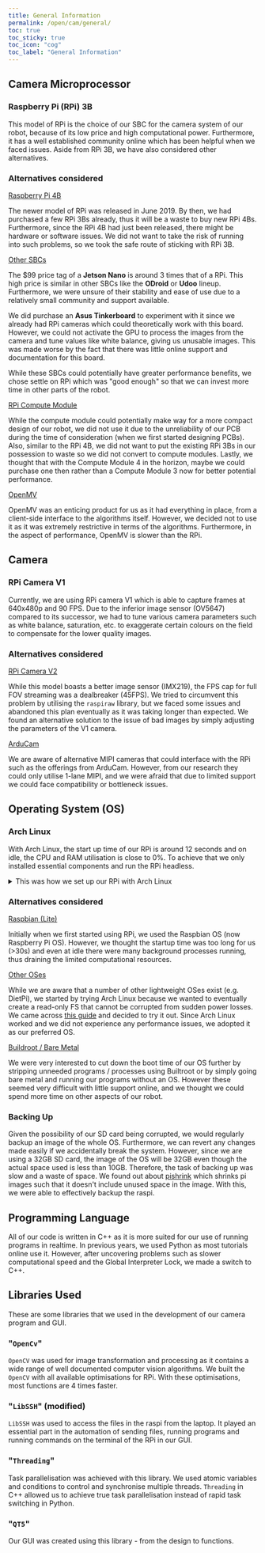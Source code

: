 ```yaml
---
title: General Information
permalink: /open/cam/general/
toc: true
toc_sticky: true
toc_icon: "cog"
toc_label: "General Information"
---
```


## Camera Microprocessor

### Raspberry Pi (RPi) 3B

This model of RPi is the choice of our SBC for the camera system of our robot, because of its low price and high computational power. Furthermore, it has a well established community online which has been helpful when we faced issues. Aside from RPi 3B, we have also considered other alternatives.

### Alternatives considered

<ins>Raspberry Pi 4B</ins>

The newer model of RPi was released in June 2019. By then, we had purchased a few RPi 3Bs already, thus it will be a waste to buy new RPi 4Bs. Furthermore, since the RPi 4B had just been released, there might be hardware or software issues. We did not want to take the risk of running into such problems, so we took the safe route of sticking with RPi 3B.

<ins>Other SBCs</ins>

The $99 price tag of a **Jetson Nano** is around 3 times that of a RPi. This high price is similar in other SBCs like the **ODroid** or **Udoo** lineup. Furthermore, we were unsure of their stability and ease of use due to a relatively small community and support available.

We did purchase an **Asus Tinkerboard** to experiment with it since we already had RPi cameras which could theoretically work with this board. However, we could not activate the GPU to process the images from the camera and tune values like white balance, giving us unusable images. This was made worse by the fact that there was little online support and documentation for this board.

While these SBCs could potentially have greater performance benefits, we chose settle on RPi which was "good enough" so that we can invest more time in other parts of the robot.

<ins>RPi Compute Module</ins>

While the compute module could potentially make way for a more compact design of our robot, we did not use it due to the unreliability of our PCB during the time of consideration (when we first started designing PCBs). Also, similar to the RPi 4B, we did not want to put the existing RPi 3Bs in our possession to waste so we did not convert to compute modules. Lastly, we thought that with the Compute Module 4 in the horizon, maybe we could purchase one then rather than a Compute Module 3 now for better potential performance.

<ins>OpenMV</ins>

OpenMV was an enticing product for us as it had everything in place, from a client-side interface to the algorithms itself. However, we decided not to use it as it was extremely restrictive in terms of the algorithms. Furthermore, in the aspect of performance, OpenMV is slower than the RPi.

## Camera

### RPi Camera V1

Currently, we are using RPi camera V1 which is able to capture frames at 640x480p and 90 FPS. Due to the inferior image sensor (OV5647) compared to its successor, we had to tune various camera parameters such as white balance, saturation, etc. to exaggerate certain colours on the field to compensate for the lower quality images.

### Alternatives considered

<ins>RPi Camera V2</ins>

While this model boasts a better image sensor (IMX219), the FPS cap for full FOV streaming was a dealbreaker (45FPS). We tried to circumvent this problem by utilising the `raspiraw` library, but we faced some issues and abandoned this plan eventually as it was taking longer than expected. We found an alternative solution to the issue of bad images by simply adjusting the parameters of the V1 camera.

<ins>ArduCam</ins>

We are aware of alternative MIPI cameras that could interface with the RPi such as the offerings from ArduCam. However, from our research they could only utilise 1-lane MIPI, and we were afraid that due to limited support we could face compatibility or bottleneck issues.

## Operating System (OS)

### Arch Linux

With Arch Linux, the start up time of our RPi is around 12 seconds and on idle, the CPU and RAM utilisation is close to 0%. To achieve that we only installed essential components and run the RPi headless.

<details markdown=1><summary>This was how we set up our RPi with Arch Linux</summary>

1. Write [Arch Linux Arm for Raspberry Pi 3](http://os.archlinuxarm.org/os/ArchLinuxARM-rpi-3-latest.tar.gz) image into an SD card
2. Set-up autologin
3. Install a desktop environment (preferably a lightweight one (LXDE) due to the limited RAM of the RPi) (Optional)
4. Obtain SSH public keys on both devices (laptop and RPi)
5. Set up a DHCP server on the RPi (Allow RPi to assign the laptop a static IP address)
6. Install `OpenCV` with optimization (ARM NEON and VFPV3 enabled)
7. Also install the following packages: `libssh` and `raspicam` (modified)

</details>

### Alternatives considered

<ins>Raspbian (Lite)</ins>

Initially when we first started using RPi, we used the Raspbian OS (now Raspberry Pi OS). However, we thought the startup time was too long for us (>30s) and even at idle there were many background processes running, thus draining the limited computational resources.

<ins>Other OSes</ins>

While we are aware that a number of other lightweight OSes exist (e.g. DietPi), we started by trying Arch Linux because we wanted to eventually create a read-only FS that cannot be corrupted from sudden power losses. We came across [this guide](https://gist.github.com/yeokm1/8b0ffc03e622ce011010) and decided to try it out. Since Arch Linux worked and we did not experience any performance issues, we adopted it as our preferred OS.

<ins>Buildroot / Bare Metal</ins>

We were very interested to cut down the boot time of our OS further by stripping unneeded programs / processes using Builtroot or by simply going bare metal and running our programs without an OS. However these seemed very difficult with little support online, and we thought we could spend more time on other aspects of our robot.

### Backing Up

Given the possibility of our SD card being corrupted, we would regularly backup an image of the whole OS. Furthermore, we can revert any changes made easily if we accidentally break the system. However, since we are using a 32GB SD card, the image of the OS will be 32GB even though the actual space used is less than 10GB. Therefore, the task of backing up was slow and a waste of space. We found out about [pishrink](https://aur.archlinux.org/packages/pishrink-git/) which shrinks pi images such that it doesn't include unused space in the image. With this, we were able to effectively backup the raspi.  

## Programming Language

All of our code is written in C++ as it is more suited for our use of running programs in realtime. In previous years, we used Python as most tutorials online use it. However, after uncovering problems such as slower computational speed and the Global Interpreter Lock, we made a switch to C++.

## Libraries Used

These are some libraries that we used in the development of our camera program and GUI.

### "`OpenCv`"

`OpenCV` was used for image transformation and processing as it contains a wide range of well documented computer vision algorithms. We built the `OpenCV` with all available optimisations for RPi. With these optimisations, most functions are 4 times faster.

### "`LibSSH`" (modified)

`LibSSH` was used to access the files in the raspi from the laptop. It played an essential part in the automation of sending files, running programs and running commands on the terminal of the RPi in our GUI.

### "`Threading`"

Task parallelisation was achieved with this library. We used atomic variables and conditions to control and synchronise multiple threads. `Threading` in C++ allowed us to achieve true task parallelisation instead of rapid task switching in Python.

### "`QT5`"

Our GUI was created using this library - from the design to functions.
